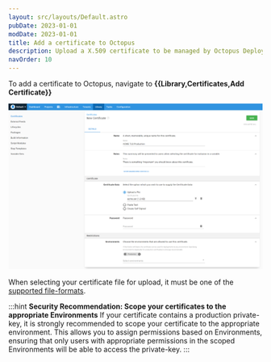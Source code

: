 ```yaml
---
layout: src/layouts/Default.astro
pubDate: 2023-01-01
modDate: 2023-01-01
title: Add a certificate to Octopus
description: Upload a X.509 certificate to be managed by Octopus Deploy
navOrder: 10
---
```


To add a certificate to Octopus, navigate to **{{Library,Certificates,Add Certificate}}**

![Add certificate](/docs/deployments/certificates/images/add-certificate.png "width=500")

When selecting your certificate file for upload, it must be one of the [supported file-formats](/docs/deployments/certificates).

:::hint
**Security Recommendation: Scope your certificates to the appropriate Environments**
If your certificate contains a production private-key, it is strongly recommended to scope your certificate to the appropriate environment.
This allows you to assign permissions based on Environments, ensuring that only users with appropriate permissions in the scoped Environments will be able to access the private-key.
:::
